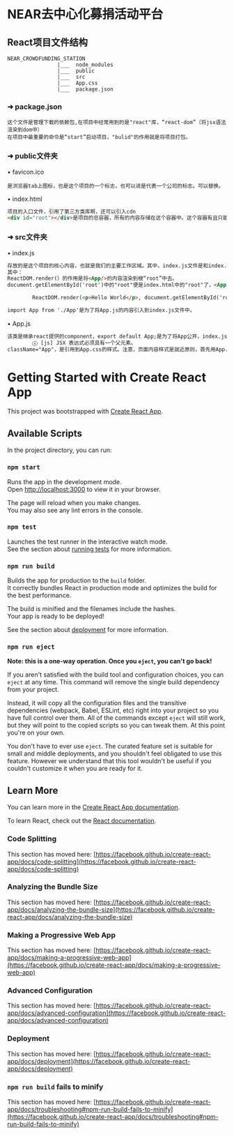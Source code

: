 # NEAR去中心化募捐活动平台
## React项目文件结构
```shell
NEAR_CROWDFUNDING_STATION
                |___  node_modules
                |___  public
                |___  src
                |___  App.css
                |___  package.json

```

### ➜ package.json
```shell
这个文件是管理下载的依赖包,在项目中经常用到的是"react"库，“react-dom”（将jsx语法渲染到dom中）
在项目中最重要的命令是“start”启动项目，"bulid"的作用就是将项目打包。
``` 

### ➜ public文件夹
• favicon.ico
```shell
是浏览器tab上图标，也是这个项目的一个标志，也可以说是代表一个公司的标志。可以替换。
```
• index.html
```html
项目的入口文件，引用了第三方类库啊，还可以引入cdn
<div id="root"></div>是项目的总容器，所有的内容存储在这个容器中。这个容器有且只能有一个。
```

### ➜ src文件夹
• index.js
```html
存放的是这个项目的核心内容，也就是我们的主要工作区域。其中，index.js文件是和index.html进行关联的文件的唯一接口。
其中：
ReactDOM.render(）的作用是将<App/>的内容渲染到根“root”中去。
document.getElementById('root')中的"root"便是index.html中的"root"了，<App />便是引用页面内容了。在这里，<App />也可以写一些内容(结构,样式,逻辑)是整个项目的根组件。比如:

        ReactDOM.render(<p>Hello World</p>, document.getElementById('root'));

import App from './App'是为了将App.js的内容引入到index.js文件中。
```

• App.js
```html
该类是继承react提供的component，export default App;是为了将App公开，index.js才能够引用。App.js继承了component的话，必须使用render进行渲染。return的内容是类似于html结构的内容，就是jsx，jsx语法是react的主要语法。内部的div的className是为了区分html语法的一个类名，这个是div的样式引用。在这个文件中，只能用一个div容器，如果在div的同级目录添加别的内容，便会报错: 
        ⓧ [js] JSX 表达式必须具有一个父元素。
className="App"，是引用到App.css的样式。注意，页面内容样式是就近原则，首先用App.css的样式，App.css是组件的样式，index.css是全局的样式。
```





# Getting Started with Create React App

This project was bootstrapped with [Create React App](https://github.com/facebook/create-react-app).

## Available Scripts

In the project directory, you can run:

### `npm start`

Runs the app in the development mode.\
Open [http://localhost:3000](http://localhost:3000) to view it in your browser.

The page will reload when you make changes.\
You may also see any lint errors in the console.

### `npm test`

Launches the test runner in the interactive watch mode.\
See the section about [running tests](https://facebook.github.io/create-react-app/docs/running-tests) for more information.

### `npm run build`

Builds the app for production to the `build` folder.\
It correctly bundles React in production mode and optimizes the build for the best performance.

The build is minified and the filenames include the hashes.\
Your app is ready to be deployed!

See the section about [deployment](https://facebook.github.io/create-react-app/docs/deployment) for more information.

### `npm run eject`

**Note: this is a one-way operation. Once you `eject`, you can't go back!**

If you aren't satisfied with the build tool and configuration choices, you can `eject` at any time. This command will remove the single build dependency from your project.

Instead, it will copy all the configuration files and the transitive dependencies (webpack, Babel, ESLint, etc) right into your project so you have full control over them. All of the commands except `eject` will still work, but they will point to the copied scripts so you can tweak them. At this point you're on your own.

You don't have to ever use `eject`. The curated feature set is suitable for small and middle deployments, and you shouldn't feel obligated to use this feature. However we understand that this tool wouldn't be useful if you couldn't customize it when you are ready for it.

## Learn More

You can learn more in the [Create React App documentation](https://facebook.github.io/create-react-app/docs/getting-started).

To learn React, check out the [React documentation](https://reactjs.org/).

### Code Splitting

This section has moved here: [https://facebook.github.io/create-react-app/docs/code-splitting](https://facebook.github.io/create-react-app/docs/code-splitting)

### Analyzing the Bundle Size

This section has moved here: [https://facebook.github.io/create-react-app/docs/analyzing-the-bundle-size](https://facebook.github.io/create-react-app/docs/analyzing-the-bundle-size)

### Making a Progressive Web App

This section has moved here: [https://facebook.github.io/create-react-app/docs/making-a-progressive-web-app](https://facebook.github.io/create-react-app/docs/making-a-progressive-web-app)

### Advanced Configuration

This section has moved here: [https://facebook.github.io/create-react-app/docs/advanced-configuration](https://facebook.github.io/create-react-app/docs/advanced-configuration)

### Deployment

This section has moved here: [https://facebook.github.io/create-react-app/docs/deployment](https://facebook.github.io/create-react-app/docs/deployment)

### `npm run build` fails to minify

This section has moved here: [https://facebook.github.io/create-react-app/docs/troubleshooting#npm-run-build-fails-to-minify](https://facebook.github.io/create-react-app/docs/troubleshooting#npm-run-build-fails-to-minify)

